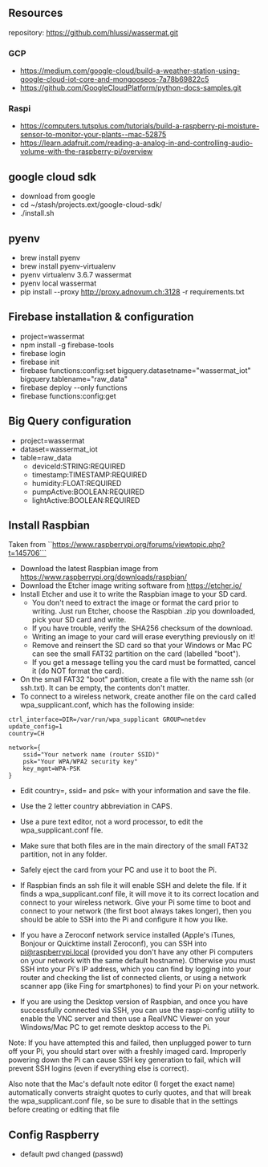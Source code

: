 ## Resources

repository: https://github.com/hlussi/wassermat.git

### GCP
- https://medium.com/google-cloud/build-a-weather-station-using-google-cloud-iot-core-and-mongooseos-7a78b69822c5
- https://github.com/GoogleCloudPlatform/python-docs-samples.git

### Raspi
- https://computers.tutsplus.com/tutorials/build-a-raspberry-pi-moisture-sensor-to-monitor-your-plants--mac-52875
- https://learn.adafruit.com/reading-a-analog-in-and-controlling-audio-volume-with-the-raspberry-pi/overview


## google cloud sdk

- download from google
- cd ~/stash/projects.ext/google-cloud-sdk/
- ./install.sh


## pyenv

- brew install pyenv
- brew install pyenv-virtualenv
- pyenv virtualenv 3.6.7 wassermat
- pyenv local wassermat
- pip install --proxy http://proxy.adnovum.ch:3128 -r requirements.txt


## Firebase installation & configuration

- project=wassermat
- npm install -g firebase-tools
- firebase login
- firebase init
- firebase functions:config:set bigquery.datasetname="wassermat_iot" bigquery.tablename="raw_data"
- firebase deploy --only functions
- firebase functions:config:get


## Big Query configuration

- project=wassermat
- dataset=wassermat_iot
- table=raw_data
  - deviceId:STRING:REQUIRED
  - timestamp:TIMESTAMP:REQUIRED
  - humidity:FLOAT:REQUIRED
  - pumpActive:BOOLEAN:REQUIRED
  - lightActive:BOOLEAN:REQUIRED



## Install Raspbian

Taken from ``https://www.raspberrypi.org/forums/viewtopic.php?t=145706```

- Download the latest Raspbian image from https://www.raspberrypi.org/downloads/raspbian/
- Download the Etcher image writing software from https://etcher.io/
- Install Etcher and use it to write the Raspbian image to your SD card.
  - You don't need to extract the image or format the card prior to writing. Just run Etcher, choose the Raspbian .zip you 
    downloaded, pick your SD card and write. 
  - If you have trouble, verify the SHA256 checksum of the download.
  - Writing an image to your card will erase everything previously on it!
  - Remove and reinsert the SD card so that your Windows or Mac PC can see the small FAT32 partition on the card (labelled "boot").
  - If you get a message telling you the card must be formatted, cancel it (do NOT format the card).
- On the small FAT32 "boot" partition, create a file with the name ssh (or ssh.txt). It can be empty, the contents don't matter.
- To connect to a wireless network, create another file on the card called wpa_supplicant.conf, which has the following inside:
```
ctrl_interface=DIR=/var/run/wpa_supplicant GROUP=netdev
update_config=1
country=CH

network={
    ssid="Your network name (router SSID)"
    psk="Your WPA/WPA2 security key"
    key_mgmt=WPA-PSK
}
```
  - Edit country=, ssid= and psk= with your information and save the file.
  - Use the 2 letter country abbreviation in CAPS.
  - Use a pure text editor, not a word processor, to edit the wpa_supplicant.conf file.
  - Make sure that both files are in the main directory of the small FAT32 partition, not in any folder.
  - Safely eject the card from your PC and use it to boot the Pi.

- If Raspbian finds an ssh file it will enable SSH and delete the file. If it finds a wpa_supplicant.conf file, it will move it 
  to its correct location and connect to your wireless network. Give your Pi some time to boot and connect to your network 
  (the first boot always takes longer), then you should be able to SSH into the Pi and configure it how you like.
- If you have a Zeroconf network service installed (Apple's iTunes, Bonjour or Quicktime install Zeroconf), you can 
  SSH into pi@raspberrypi.local (provided you don't have any other Pi computers on your network with the same default hostname). 
  Otherwise you must SSH into your Pi's IP address, which you can find by logging into your router and checking the list 
  of connected clients, or using a network scanner app (like Fing for smartphones) to find your Pi on your network.
- If you are using the Desktop version of Raspbian, and once you have successfully connected via SSH, you can use the 
  raspi-config utility to enable the VNC server and then use a RealVNC Viewer on your Windows/Mac PC to get remote desktop 
  access to the Pi.

Note: If you have attempted this and failed, then unplugged power to turn off your Pi, you should start over with a 
freshly imaged card. Improperly powering down the Pi can cause SSH key generation to fail, which will prevent SSH logins 
(even if everything else is correct).

Also note that the Mac's default note editor (I forget the exact name) automatically converts straight quotes to curly quotes, 
and that will break the wpa_supplicant.conf file, so be sure to disable that in the settings before creating or editing that 
file

## Config Raspberry

- default pwd changed (passwd)
